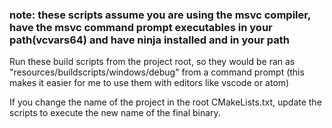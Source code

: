 ### note: these scripts assume you are using the msvc compiler, have the msvc command prompt executables in your path(vcvars64) and have ninja installed and in your path

Run these build scripts from the project root, so they would be ran as "resources/buildscripts/windows/debug" from a command  prompt (this makes it easier for me to  use them with editors like vscode or atom)

If you change the name of the project in the root CMakeLists.txt, update the scripts to execute the new name of the final binary.
